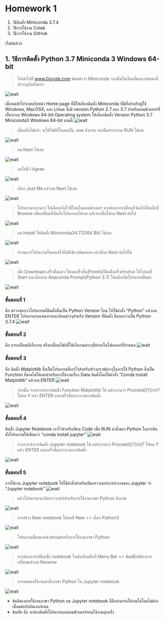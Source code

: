 # Homework 1

1. วิธีติดตั้ง Miniconda 3.7.4
2.	วิธีการใช้งาน Colab
3.	วิธีการใช้งาน GitHub

เริ่มต้นด้วย 
## 1. วิธีการติดตั้ง Python 3.7 Miniconda 3 Windows 64-bit 
> ให้เข้าไปที่ www.Google.com พิมพ์คำว่า Miniconda จากนั้นให้เลือกที่ผลการค้นหาที่ปรากฏอันดับแรก

![wait](p1_LI.jpg)

เมื่อกดเข้าไปจะพบกับหน้า Home page ที่มีให้เลือกติดตั้ง Miniconda ที่มีทั้งสำหรับผู้ใช้  Windows,  MacOSX, และ Linux ซึ่งมี version Python 2.7 และ 3.7 สำหรับคอมพิวเตอร์ที่เป็นระบบ Windows 64-bit Operating system ให้เลือกติดตั้ง Version Python 3.7  Miniconda3 Windows 64-bit ตามนี้
![wait](p2_LI.jpg)
> เมื่อคลิ้กไปแล้ว จะได้ไฟล์ที่โหลดเป็น .exe ดังภาพ จากนั้นทำการกด RUN ได้เลย

![wait](Inkedp3_LI.jpg)
 > กด Next ไปเลย

![wait](p4.jpg)
>กดไปที่ I  Agree

![wait](p5.jpg)

>เลือก Just Me แล้วกด Next ได้เลย

![wait](p6.jpg)
>โปรแกรมจะถามว่า ให้เลือกเก็บไว้ที่ไหนในคอมพิวเตอร์ หากต้องการเปลี่ยนที่จัดเก็บให้คลิ้กที่ Browse เพื่อเปลี่ยนที่จัดเก็บโปรแกรมได้เลย หลังจากนั้นให้กด Next ต่อไป

![wait](p7.jpg)
>กด Install ให้ติดตั้ง Miniconda34.7.12(64 Bit) ได้เลย

![wait](p8.jpg)
>รอจนกว่าโปรแกรมโหลดเสร็จให้สีเขียวเต็มหลอด แล้วก็กด Next ต่อไปได้

![wait](p9.jpg)
>เมื่อ Download  เสร็จสิ้นแล้ว ให้กดเสร็จสิ้น(Finish)ก็ติดตั้งเสร็จเรียบร้อย
ให้ไปกดที่ Start และเลือกกด Anaconda Prompt(Python 3.7) ให้คลิ้กเปิดโปรแกรมขึ้นมา

![wait](p10_LI.jpg)
### ขั้นตอนที่ 1  
คือ ตรวจสอบว่าโปรแกรมที่ติดตั้งนั้นเป็น Python Version ไหน ให้ใช้คำสั่ง “Python” 
แล้วกด ENTER โปรแกรมจะแสดงรายละเอียดต่างๆสำหรับ Version ที่ติดตั้ง คือบอกว่าเป็น Python 3.7.4
![wait](p11.jpg)
### ขั้นตอนที่ 2 
คือ การเปลี่ยนที่เก็บงาน หรือเปลี่ยนไฟล์ที่ใช้เก็บงานต่างๆที่ทำลงในโฟลเดอร์ที่กำหนด 
![wait](p12.jpg)
### ขั้นตอนที่ 3 
คือ ติดตั้ง Matplotlib ซึ่งเป็นโปรแกรมที่เอาไว้สำหรับสร้างกราฟต่างๆในการใช้ Python ซึ่งเป็น Function ที่ขาดไม่ได้เลยสำหรับการใช้งานเรื่อง Data ติดตั้งโดยใช้คำสั่ง “Conda install Matplotlib” แล้วกด ENTER 
![wait](p13.jpg)
>จากนั้น ระบบจะทำการติดตั้ง Function Matplotlib ให้ แต่จะถามว่า Proceed([Y]/n)? ให้กด Y แล้ว ENTER และเสร็จสิ้นกระบวนการติดตั้ง

![wait](p14_LI.jpg)
### ขั้นตอนที่ 4 
ติดตั้ง Jupyter Notebook เอาไว้สำหรับเขียน Code เพื่อ RUN คำสั่งของ Python ในการติดตั้งโปรแกรมให้เขียนว่า “conda install jupyter”
![wait](p15.jpg)
> ระบบจะทำการติดตั้ง Jupyter notebook  ให้ แต่จะถามว่า Proceed([Y]/n)? ให้กด Y แล้ว ENTER และเสร็จสิ้นกระบวนการติดตั้ง

![wait](p16_LI.jpg)
### ขั้นตอนที่ 5 
การใช้งาน Jupyter notebook ให้ใช้คำสั่งสำหรับเปิดบราวเซอร์การทำงานของ Jupyter ว่า “Jupyter notebook”
![wait](p17.jpg)
> แล้วโปรแกรมจะเปิดบราวเซอร์สำหรับการใช้งานภาษา Python ดังภาพ

![wait](p18.jpg)
> การสร้าง New notebook ให้กดที่ New >> เลือก Python3

![wait](p19_LI.jpg)
>โปรแกรมที่แสดงหน้าพร้อมสำหรับการใช้งานภาษา Python 

![wait](p20.jpg)
>หากต้องการเปลี่ยนชื่อ notebook ใหดับเบิ้ลคลิ้กที่ Menu Bar >> พิมพ์ชื่อที่ต้องการเปลี่ยนแล้วกด Rename

![wait](p21.jpg)
>การทดสอบใช้งานคำสั่งภาษา Python ใน Jupyter notebook

![wait](p22.jpg)
- ข้อดีของการใช้งานภาษา  Python บน Jupyter notebook ก็คือสามารถใช้งานได้โดยไม่ต้องเชื่อมต่อกับอินเทอร์เนต 
- ข้อเสีย คือ จะต้องติดตั้งโปรแกรมลงคอมพิวเตอร์ก่อนใช้งานทุกครั้ง














